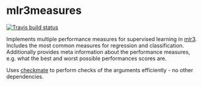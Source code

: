 # mlr3measures

[![Travis build status](https://travis-ci.org/mlr-org/mlr3measures.svg?branch=master)](https://travis-ci.org/mlr-org/mlr3measures)

Implements multiple performance measures for supervised learning in [mlr3](https://mlr3.mlr-org.com/).
Includes the most common measures for regression and classification.
Additionally provides meta information about the performance measures, e.g. what the best and worst possible performances scores are.

Uses [checkmate](https://CRAN.R-project.org/package=checkmate) to perform checks of the arguments efficiently - no other dependencies.
